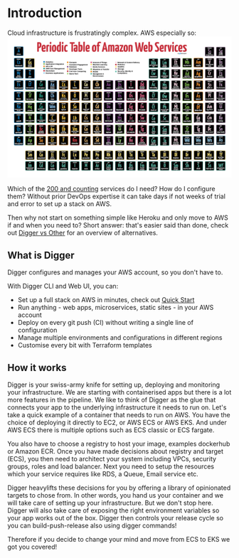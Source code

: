 # Introduction

Cloud infrastructure is frustratingly complex. AWS especially so:
![Periodic table of AWS](./img/aws-periodic-table.jpg)

Which of the [200 and counting](https://aws.amazon.com/products/) services do I need? How do I configure them? Without prior DevOps expertise it can take days if not weeks of trial and error to set up a stack on AWS.

Then why not start on something simple like Heroku and only move to AWS if and when you need to? Short answer: that's easier said than done, check out [Digger vs Other](./digger-vs-other) for an overview of alternatives.


## What is Digger
Digger configures and manages your AWS account, so you don't have to.

With Digger CLI and Web UI, you can:
- Set up a full stack on AWS in minutes, check out [Quick Start](./quickstart-server)
- Run anything - web apps, microservices, static sites - in your AWS account
- Deploy on every git push (CI) without writing a single line of configuration
- Manage multiple environments and configurations in different regions
- Customise every bit with Terraform templates

## How it works
Digger is your swiss-army knife for setting up, deploying and monitoring your infrastructure. We are starting with containerised apps but there is a lot more features in the pipeline. We like to think of Digger as the glue that connects your app to the underlying infrastructure it needs to run on. Let's take a quick example of a container that needs to run on AWS. You have the choice of deploying it directly to EC2, or AWS ECS or AWS EKS. And under AWS ECS there is multiple options such as ECS classic or ECS fargate. 

You also have to choose a registry to host your image, examples dockerhub or Amazon ECR. Once you have made decisions about registry and target (ECS), you then need to architect your system including VPCs, security groups, roles and load balancer. Next you need to setup the resources which your service requires like RDS, a Queue, Email service etc.

Digger heavylifts these decisions for you by offering a library of opinionated targets to chose from. In other words, you hand us your container and we will take care of setting up your infrastructure. But we don't stop here. Digger will also take care of exposing the right environment variables so your app works out of the box. Digger then controls your release cycle so you can build-push-release also using digger commands! 

Therefore if you decide to change your mind and move from ECS to EKS we got you covered!

